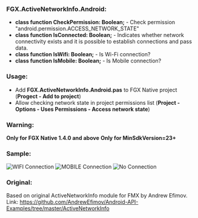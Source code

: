 ### FGX.ActiveNetworkInfo.Android:

 - **class function CheckPermission: Boolean;** - Check permission "android.permission.ACCESS_NETWORK_STATE"
 - **class function IsConnected: Boolean;** - Indicates whether network connectivity exists and it is possible to establish connections and pass data.
 - **class function IsWifi: Boolean;** - Is Wi-Fi connection?
 - **class function IsMobile: Boolean;** - Is Mobile connection?
 
 ### Usage:
 
 - Add **FGX.ActiveNetworkInfo.Android.pas** to FGX Native project (**Progect - Add to project**)
 - Allow checking network state in project permissions list (**Project - Options - Uses Permissions - Access network state**)
 
 ### Warning:
 **Only for FGX Native 1.4.0 and above**
 **Only for MinSdkVersion=23+**
 
 ### Sample:
 ![WIFI Connection](https://github.com/sinuke/FGX.ActiveNetworkInfo/blob/master/scr01.png)
 ![MOBILE Connection](https://github.com/sinuke/FGX.ActiveNetworkInfo/blob/master/scr02.png)
 ![No Connection](https://github.com/sinuke/FGX.ActiveNetworkInfo/blob/master/scr03.png)
 
### Original:
Based on original ActiveNetworkInfo module for FMX by Andrew Efimov. Link: https://github.com/AndrewEfimov/Android-API-Examples/tree/master/ActiveNetworkInfo
